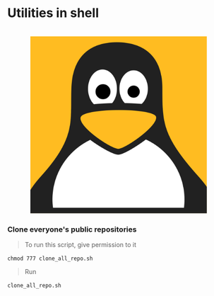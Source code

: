 # Utilities in shell
<div align="center">
	<br>
		<img src="linux.svg" width="400" height="400" >
 </div>

### Clone everyone's public repositories

>To run this script, give permission to it

```
chmod 777 clone_all_repo.sh
```

>Run

```
clone_all_repo.sh
```
